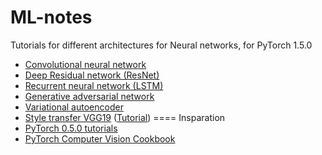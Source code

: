 # ML-notes
Tutorials for different architectures for Neural networks, for PyTorch 1.5.0
* [Convolutional neural network][1]
* [Deep Residual network (ResNet)][2]
* [Recurrent neural network (LSTM)][3]
* [Generative adversarial network][4]
* [Variational autoencoder][5]
* [Style transfer VGG19][6] ([Tutorial][7])
====
Insparation
* [PyTorch 0.5.0 tutorials](https://github.com/yunjey/pytorch-tutorial)
* [PyTorch Computer Vision Cookbook](https://github.com/PacktPublishing/PyTorch-Computer-Vision-Cookbook)

[1]:https://github.com/veax-void/ml-notes/blob/master/convolutional_neural_networks.ipynb
[2]:https://github.com/veax-void/ml-notes/blob/master/deep_residual_network.ipynb
[3]:https://github.com/veax-void/ml-notes/blob/master/recurrent_neural_network.ipynb
[4]:https://github.com/veax-void/ml-notes/blob/master/generative_adversarial_network.ipynb
[5]:https://github.com/veax-void/ml-notes/blob/master/variational_autoencoder.ipynb
[6]:https://github.com/veax-void/ml-notes/blob/master/vgg_style_transfer.ipynb
[7]:https://pytorch.org/tutorials/advanced/neural_style_tutorial.html
